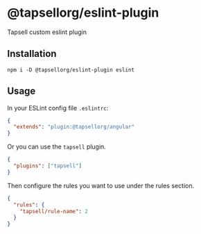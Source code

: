 # @tapsellorg/eslint-plugin

Tapsell custom eslint plugin

## Installation

```
npm i -D @tapsellorg/eslint-plugin eslint
```

## Usage

In your ESLint config file `.eslintrc`:

```json
{
  "extends": "plugin:@tapsellorg/angular"
}
```

Or you can use the `tapsell` plugin.

```json
{
  "plugins": ["tapsell"]
}
```

Then configure the rules you want to use under the rules section.

```json
{
  "rules": {
    "tapsell/rule-name": 2
  }
}
```
